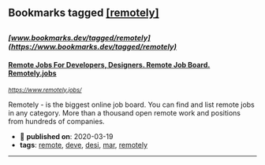 ## Bookmarks tagged [[remotely]](https://www.bookmarks.dev?q=[remotely])

_<sup><sup>[www.bookmarks.dev/tagged/remotely](https://www.bookmarks.dev/tagged/remotely)</sup></sup>_
---
#### [Remote Jobs For Developers, Designers. Remote Job Board. Remotely.jobs](https://www.remotely.jobs/)
_<sup>https://www.remotely.jobs/</sup>_

Remotely - is the biggest online job board. You can find and list remote jobs in any category. More than a thousand open remote work and positions from hundreds of companies.
* :calendar: **published on**: 2020-03-19
* **tags**: [remote](../tagged/remote.md), [deve](../tagged/deve.md), [desi](../tagged/desi.md), [mar](../tagged/mar.md), [remotely](../tagged/remotely.md)
---
